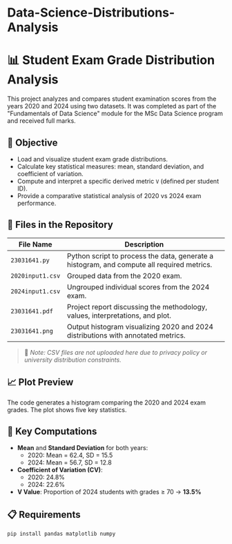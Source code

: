 # Data-Science-Distributions-Analysis
# 📊 Student Exam Grade Distribution Analysis

This project analyzes and compares student examination scores from the years 2020 and 2024 using two datasets. It was completed as part of the "Fundamentals of Data Science" module for the MSc Data Science program and received full marks.

## 🎯 Objective

- Load and visualize student exam grade distributions.
- Calculate key statistical measures: mean, standard deviation, and coefficient of variation.
- Compute and interpret a specific derived metric `V` (defined per student ID).
- Provide a comparative statistical analysis of 2020 vs 2024 exam performance.

## 📂 Files in the Repository

| File Name         | Description |
|------------------|-------------|
| `23031641.py`     | Python script to process the data, generate a histogram, and compute all required metrics. |
| `2020input1.csv`  | Grouped data from the 2020 exam. |
| `2024input1.csv`  | Ungrouped individual scores from the 2024 exam. |
| `23031641.pdf`    | Project report discussing the methodology, values, interpretations, and plot. |
| `23031641.png`    | Output histogram visualizing 2020 and 2024 distributions with annotated metrics. |

> 🔐 *Note: CSV files are not uploaded here due to privacy policy or university distribution constraints.*

## 📈 Plot Preview

The code generates a histogram comparing the 2020 and 2024 exam grades. The plot shows five key statistics.

## 🧮 Key Computations

- **Mean** and **Standard Deviation** for both years:
  - 2020: Mean = 62.4, SD = 15.5
  - 2024: Mean = 56.7, SD = 12.8
- **Coefficient of Variation (CV)**:
  - 2020: 24.8%
  - 2024: 22.6%
- **V Value**: Proportion of 2024 students with grades ≥ 70 → **13.5%**

## 📋 Requirements

```bash
pip install pandas matplotlib numpy
